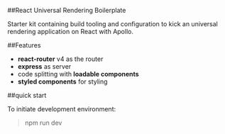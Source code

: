 ##React Universal Rendering Boilerplate


Starter kit containing build tooling and configuration to kick an universal rendering application on React with Apollo.

##Features

 - **react-router** v4 as the router 
 - **express** as server
 - code splitting with **loadable components**
 - **styled components** for styling


##quick start

To initiate development environment:
> npm run dev